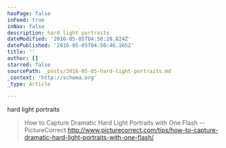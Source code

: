 ```yaml
---
hasPage: false
inFeed: true
inNav: false
description: hard light portraits
dateModified: '2016-05-05T04:50:28.824Z'
datePublished: '2016-05-05T04:50:46.165Z'
title: ''
author: []
starred: false
sourcePath: _posts/2016-05-05-hard-light-portraits.md
_context: 'http://schema.org'
_type: Article

---
```

hard light portraits

> How to Capture Dramatic Hard Light Portraits with One Flash -- PictureCorrect http://www.picturecorrect.com/tips/how-to-capture-dramatic-hard-light-portraits-with-one-flash/